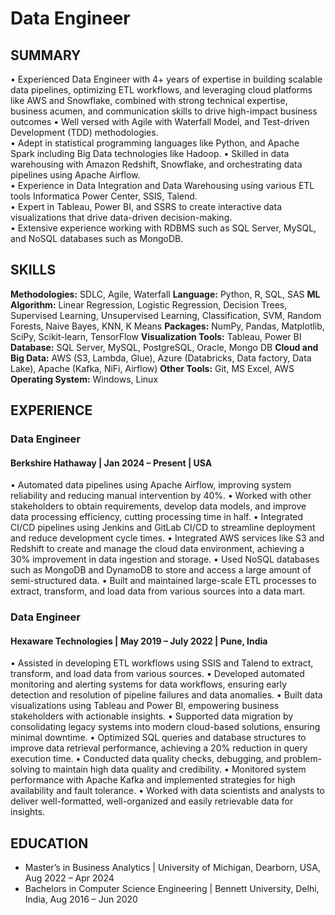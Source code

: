 # Data Engineer

## SUMMARY
•	Experienced Data Engineer with 4+ years of expertise in building scalable data pipelines, optimizing ETL workflows, and leveraging cloud platforms like AWS and Snowflake, combined with strong technical expertise, business acumen, and communication skills to drive high-impact business outcomes
•	Well versed with Agile with Waterfall Model, and Test-driven Development (TDD) methodologies.  
•	Adept in statistical programming languages like Python, and Apache Spark including Big Data technologies like Hadoop.
•	Skilled in data warehousing with Amazon Redshift, Snowflake, and orchestrating data pipelines using Apache Airflow.  
•	Experience in Data Integration and Data Warehousing using various ETL tools Informatica Power Center, SSIS, Talend.  
•	Expert in Tableau, Power BI, and SSRS to create interactive data visualizations that drive data-driven decision-making.  
•	Extensive experience working with RDBMS such as SQL Server, MySQL, and NoSQL databases such as MongoDB.

## SKILLS
**Methodologies:** SDLC, Agile, Waterfall 
**Language:** Python, R, SQL, SAS 
**ML Algorithm:** Linear Regression, Logistic Regression, Decision Trees, Supervised Learning, Unsupervised Learning, Classification, SVM, Random Forests, Naive Bayes, KNN, K Means 
**Packages:** NumPy, Pandas, Matplotlib, SciPy, Scikit-learn, TensorFlow 
**Visualization Tools:** Tableau, Power BI 
**Database:** SQL Server, MySQL, PostgreSQL, Oracle, Mongo DB
**Cloud and Big Data:** AWS (S3, Lambda, Glue), Azure (Databricks, Data factory, Data Lake), Apache (Kafka, NiFi, Airflow)
**Other Tools:** Git, MS Excel, AWS 
**Operating System:** Windows, Linux 

## EXPERIENCE
### Data Engineer                                                                                                                                               
#### Berkshire Hathaway | Jan 2024 – Present | USA
•	Automated data pipelines using Apache Airflow, improving system reliability and reducing manual intervention by 40%.
•	Worked with other stakeholders to obtain requirements, develop data models, and improve data processing efficiency, cutting processing time in half.
•	Integrated CI/CD pipelines using Jenkins and GitLab CI/CD to streamline deployment and reduce development cycle times.
•	Integrated AWS services like S3 and Redshift to create and manage the cloud data environment, achieving a 30% improvement in data ingestion and storage.
•	Used NoSQL databases such as MongoDB and DynamoDB to store and access a large amount of semi-structured data.
•	Built and maintained large-scale ETL processes to extract, transform, and load data from various sources into a data mart.

### Data Engineer
#### Hexaware Technologies | May 2019 – July 2022 | Pune, India
•	Assisted in developing ETL workflows using SSIS and Talend to extract, transform, and load data from various sources.
•	Developed automated monitoring and alerting systems for data workflows, ensuring early detection and resolution of pipeline failures and data anomalies.
•	Built data visualizations using Tableau and Power BI, empowering business stakeholders with actionable insights.
•	Supported data migration by consolidating legacy systems into modern cloud-based solutions, ensuring minimal downtime.
•	Optimized SQL queries and database structures to improve data retrieval performance, achieving a 20% reduction in query execution time.
•	Conducted data quality checks, debugging, and problem-solving to maintain high data quality and credibility.
•	Monitored system performance with Apache Kafka and implemented strategies for high availability and fault tolerance.
•	Worked with data scientists and analysts to deliver well-formatted, well-organized and easily retrievable data for insights.

## EDUCATION
- Master’s in Business Analytics | University of Michigan, Dearborn, USA, Aug 2022 – Apr 2024
- Bachelors in Computer Science Engineering | Bennett University, Delhi, India, Aug 2016 – Jun 2020 
